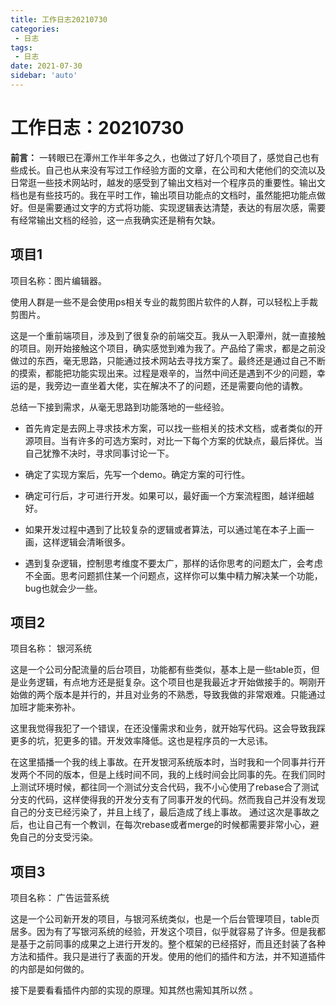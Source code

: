 ```yaml
---
title: 工作日志20210730
categories: 
 - 日志
tags:
 - 日志
date: 2021-07-30
sidebar: 'auto'
---
```


# 工作日志：20210730

**前言：** 一转眼已在潭州工作半年多之久，也做过了好几个项目了，感觉自己也有些成长。自己也从来没有写过工作经验方面的文章，在公司和大佬他们的交流以及日常逛一些技术网站时，越发的感受到了输出文档对一个程序员的重要性。输出文档也是有些技巧的。我在平时工作，输出项目功能点的文档时，虽然能把功能点做好。但是需要通过文字的方式将功能、实现逻辑表达清楚，表达的有层次感，需要有经常输出文档的经验，这一点我确实还是稍有欠缺。

## 项目1

项目名称：图片编辑器。

使用人群是一些不是会使用ps相关专业的裁剪图片软件的人群，可以轻松上手裁剪图片。

这是一个重前端项目，涉及到了很复杂的前端交互。我从一入职潭州，就一直接触的项目。刚开始接触这个项目，确实感觉到难为我了。产品给了需求，都是之前没做过的东西，毫无思路，只能通过技术网站去寻找方案了。最终还是通过自己不断的摸索，都能把功能实现出来。过程是艰辛的，当然中间还是遇到不少的问题，幸运的是，我旁边一直坐着大佬，实在解决不了的问题，还是需要向他的请教。

总结一下接到需求，从毫无思路到功能落地的一些经验。

- 首先肯定是去网上寻求技术方案，可以找一些相关的技术文档，或者类似的开源项目。当有许多的可选方案时，对比一下每个方案的优缺点，最后择优。当自己犹豫不决时，寻求同事讨论一下。

- 确定了实现方案后，先写一个demo。确定方案的可行性。
- 确定可行后，才可进行开发。如果可以，最好画一个方案流程图，越详细越好。
- 如果开发过程中遇到了比较复杂的逻辑或者算法，可以通过笔在本子上画一画，这样逻辑会清晰很多。
- 遇到复杂逻辑，控制思考维度不要太广，那样的话你思考的问题太广，会考虑不全面。思考问题抓住某一个问题点，这样你可以集中精力解决某一个功能，bug也就会少一些。



## 项目2

项目名称： 银河系统

这是一个公司分配流量的后台项目，功能都有些类似，基本上是一些table页，但是业务逻辑，有点地方还是挺复杂。这个项目也是我最近才开始做接手的。啊刚开始做的两个版本是并行的，并且对业务的不熟悉，导致我做的非常艰难。只能通过加班才能来弥补。                  

这里我觉得我犯了一个错误，在还没懂需求和业务，就开始写代码。这会导致我踩更多的坑，犯更多的错。开发效率降低。这也是程序员的一大忌讳。

在这里插播一个我的线上事故。在开发银河系统版本时，当时我和一个同事并行开发两个不同的版本，但是上线时间不同，我的上线时间会比同事的先。在我们同时上测试环境时候，都往同一个测试分支合代码，我不小心使用了rebase合了测试分支的代码，这样使得我的开发分支有了同事开发的代码。然而我自己并没有发现自己的分支已经污染了，并且上线了，最后造成了线上事故。  通过这次是事故之后，也让自己有一个教训，在每次rebase或者merge的时候都需要非常小心，避免自己的分支受污染。



## 项目3

项目名称： 广告运营系统

这是一个公司新开发的项目，与银河系统类似，也是一个后台管理项目，table页居多。因为有了写银河系统的经验，开发这个项目，似乎就容易了许多。但是我都是基于之前同事的成果之上进行开发的。整个框架的已经搭好，而且还封装了各种方法和插件。我只是进行了表面的开发。使用的他们的插件和方法，并不知道插件的内部是如何做的。

接下是要看看插件内部的实现的原理。知其然也需知其所以然 。

